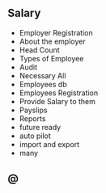 ## Salary

 - Employer Registration
 - About the employer
 - Head Count
 - Types of Employee
 - Audit
 - Necessary All
 - Employees db
 - Employees Registration
 - Provide Salary to them
 - Payslips
 - Reports
 - future ready
 - auto pilot
 - import and export
 - many

## @
<!---
word forms: plural salaries. variable noun. A salary is the money that someone is paid each month by their employer, especially when they are in a profession such as teaching, law, or medicine.

What are different types of salary?

Three types of salary

1. Net Salary: Simply speaking, this is the salary you get in your hands and thus also sometimes called an in-hand salary.
2. Gross salary: This is the salary which is shown in the payslip.
3. CTC: CTC or cost-to-company is the total monetary benefits provided by the employer for the complete financial year.
--->
